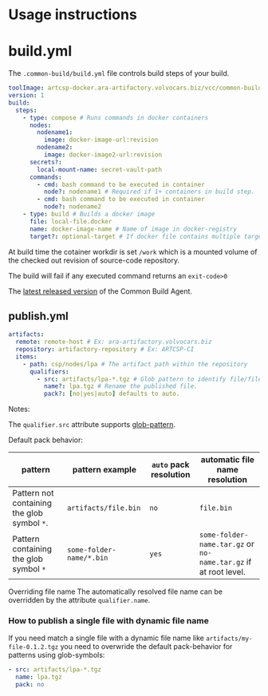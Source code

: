 # Usage instructions

# build.yml

The `.common-build/build.yml` file controls build steps of your build.

```yml
toolImage: artcsp-docker.ara-artifactory.volvocars.biz/vcc/common-build-agent:0.16.0
version: 1
build:
  steps:
    - type: compose # Runs commands in docker containers
      nodes:
        nodename1:
          image: docker-image-url:revision
        nodename2:
          image: docker-image2-url:revision
      secrets?:
        local-mount-name: secret-vault-path
      commands:
        - cmd: bash command to be executed in container
          node?: nodename1 # Required if 1+ containers in build step.
        - cmd: bash command to be executed in container
          node?: nodename2  
    - type: build # Builds a docker image
      file: local-file.docker
      name: docker-image-name # Name of image in docker-registry
      target?: optional-target # If docker file contains multiple targets. 
```
At build time the cotainer workdir is set `/work` which is a mounted volume of the checked out revision of source-code repository.

The build will fail if any executed command returns an `exit-code>0`

The [latest released version](https://common-build-staging.csp-dev.net/repo/csp-gerrit.ci.common-build-agent/state) of the Common Build Agent.


## publish.yml

```yml
artifacts:
  remote: remote-host # Ex: ara-artifactory.volvocars.biz
  repository: artifactory-repository # Ex: ARTCSP-CI
  items:
    - path: csp/nodes/lpa # The artifact path within the repository
      qualifiers:
        - src: artifacts/lpa-*.tgz # Glob pattern to identify file/files to publish in the artifact
          name?: lpa.tgz # Rename the published file.
          pack?: [no|yes|auto] defaults to auto.
```

Notes: 

The `qualifier.src` attribute supports [glob-pattern](https://en.wikipedia.org/wiki/Glob_(programming)).

Default pack behavior:

| pattern | pattern example | `auto` pack resolution | automatic file name resolution |
| --- | --- | --- | --- |
| Pattern not containing the glob symbol `*`. | `artifacts/file.bin` | `no` | `file.bin` |
| Pattern containing the glob symbol `*` | `some-folder-name/*.bin` | `yes` | `some-folder-name.tar.gz` or `no-name.tar.gz` if at root level.


Overriding file name
The automatically resolved file name can be overridden by the attribute `qualifier.name`. 

### How to publish a single file with dynamic file name

If you need match a single file with a dynamic file name like `artifacts/my-file-0.1.2.tgz` you need to overwride the default pack-behavior for patterns using glob-symbols:

```yml
- src: artifacts/lpa-*.tgz
  name: lpa.tgz
  pack: no
```